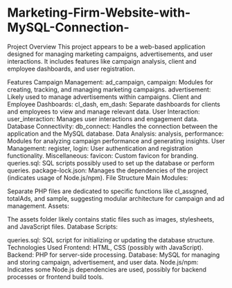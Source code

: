 # Marketing-Firm-Website-with-MySQL-Connection-

Project Overview
This project appears to be a web-based application designed for managing marketing campaigns, advertisements, and user interactions. It includes features like campaign analysis, client and employee dashboards, and user registration.

Features
Campaign Management:
ad_campaign, campaign: Modules for creating, tracking, and managing marketing campaigns.
advertisement: Likely used to manage advertisements within campaigns.
Client and Employee Dashboards:
cl_dash, em_dash: Separate dashboards for clients and employees to view and manage relevant data.
User Interaction:
user_interaction: Manages user interactions and engagement data.
Database Connectivity:
db_connect: Handles the connection between the application and the MySQL database.
Data Analysis:
analysis, performance: Modules for analyzing campaign performance and generating insights.
User Management:
register, login: User authentication and registration functionality.
Miscellaneous:
favicon: Custom favicon for branding.
queries.sql: SQL scripts possibly used to set up the database or perform queries.
package-lock.json: Manages the dependencies of the project (indicates usage of Node.js/npm).
File Structure
Main Modules:

Separate PHP files are dedicated to specific functions like cl_assgned, totalAds, and sample, suggesting modular architecture for campaign and ad management.
Assets:

The assets folder likely contains static files such as images, stylesheets, and JavaScript files.
Database Scripts:

queries.sql: SQL script for initializing or updating the database structure.
Technologies Used
Frontend: HTML, CSS (possibly with JavaScript).
Backend: PHP for server-side processing.
Database: MySQL for managing and storing campaign, advertisement, and user data.
Node.js/npm: Indicates some Node.js dependencies are used, possibly for backend processes or frontend build tools.
